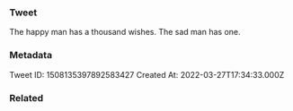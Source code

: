 ### Tweet
The happy man has a thousand wishes. The sad man has one.

### Metadata
Tweet ID: 1508135397892583427
Created At: 2022-03-27T17:34:33.000Z

### Related

